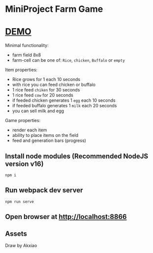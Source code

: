 # MiniProject Farm Game

# [DEMO](https://akxiao.github.io/miniproject/)

Minimal functionality:
- farm field 8x8
- farm-cell can be one of: `Rice`, `chicken`, `Buffalo` or `empty`

Item properties:
- Rice grows for 1 each 10 seconds
- with rice you can feed chicken or buffalo
- 1 rice feed `chiken` for 30 seconds
- 1 rice feed `cow` for 20 seconds
- if feeded chicken generates 1 `egg` each 10 seconds
- if feeded buffalo generates 1 `milk` each 20 seconds
- you can sell milk and egg

Game properties:
- render each item
- ability to place items on the field
- feed and generation bars (progress)

## Install node modules (Recommended NodeJS version v16)

```
npm i
```

## Run webpack dev server

```
npm run serve
```

## Open browser at [http://localhost:8866](http://localhost:8866)

## Assets
Draw by Akxiao
